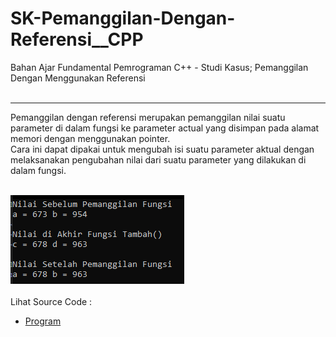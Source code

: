 # SK-Pemanggilan-Dengan-Referensi__CPP
Bahan Ajar Fundamental Pemrograman C++ - Studi Kasus; Pemanggilan Dengan Menggunakan Referensi<br><br>

---

Pemanggilan dengan referensi merupakan pemanggilan nilai suatu parameter di dalam fungsi ke parameter actual yang disimpan pada alamat memori dengan menggunakan pointer.<br> 
Cara ini dapat dipakai untuk mengubah isi suatu parameter aktual dengan melaksanakan pengubahan nilai dari suatu parameter yang dilakukan di dalam fungsi.<br><br>

<img src="https://github.com/RizkyKhapidsyah/SK-Pemanggilan-Dengan-Referensi__CPP/blob/master/SK-Pemanggilan-Dengan-Referensi__CPP/Result/001.PNG"><br><br>
Lihat Source Code : <br>
- <a href="https://github.com/RizkyKhapidsyah/SK-Pemanggilan-Dengan-Referensi__CPP/blob/master/SK-Pemanggilan-Dengan-Referensi__CPP/Source.cpp">Program</a>
